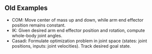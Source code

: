 ## Old Examples

- COM: Move center of mass up and down, while arm end effector position remains constant.
- IK: Given desired arm end effector position and rotation, compute whole-body joint angles.
- Casadi: Formulate optimization problem in joint space (states: joint positions, inputs: joint velocities). Track desired goal state.
